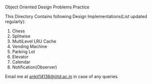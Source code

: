 Object Oriented Design Problems Practice

This Directory Contains following Design Implementations(List updated regularly):

1) Chess
2) Splitwise
3) MultiLevel LRU Cache
4) Vending Machine
5) Parking Lot
6) Elevator
7) Calendar
8) Notification(Observer)

Email me at ankit14136@iiitd.ac.in in case of any queries.
